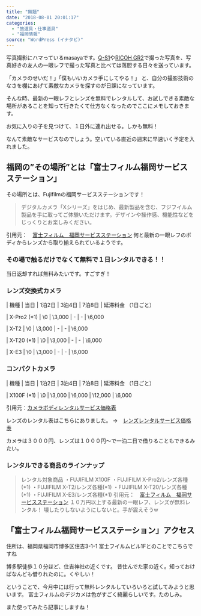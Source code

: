 ```yaml
---
title: "無題"
date: "2018-08-01 20:01:17"
categories:
  - "旅道具・仕事道具"
  - "福岡情報"
source: "WordPress (イナタビ)"
---
```


写真撮影にハマっているmasayaです。[Q-S1](https://masayamuko.com/q-s1/)や[RICOH GR2](https://masayamuko.com/ricohgr2-review/)で撮った写真を、写真好きの友人の一眼レフで撮った写真と比べては落胆する日々を送っています。

「カメラのせいだ！」「僕もいいカメラ手にしてやる！」
と、自分の撮影技術のなさを棚にあげて素敵なカメラを探すのが日課になっています。

そんな時、最新の一眼レフとレンズを無料でレンタルして、お試しできる素敵な場所があることを知って行きたくて仕方なくなったのでここにメモしておきます。

お気に入りの子を見つけて、１日外に連れ出せる。しかも無料！

なんて素敵なサービスなのでしょう。空いている直近の週末に早速いく予定を入れました。
## 福岡の”その場所”とは「富士フィルム福岡サービスステーション」
その場所とは、Fujifilmの福岡サービスステーションです！
> デジタルカメラ「Xシリーズ」をはじめ、最新製品を含む、フジフイルム製品を手に取ってご体験いただけます。デザインや操作感、機能性などをじっくりとお楽しみください。

引用元：　[富士フィルム　福岡サービスステーション](http://fujifilm.jp/support/digitalcamera/repairservice/servicestation/region007.html)
何と最新の一眼レフのボディからレンズから取り揃えられているようです。
### その場で触るだけでなくて無料で１日レンタルできる！！

当日返却すれば無料みたいです。すごすぎ！

> 

### レンズ交換式カメラ

| 機種 
| 当日 
| 1泊2日 
| 3泊4日 
| 7泊8日 
| 延滞料金
（1日ごと） 

| X-Pro2 (*1) 
| \0 
| \3,000 
| - 
| - 
| \6,000 

| X-T2 
| \0 
| \3,000 
| - 
| - 
| \6,000 

| X-T20 (*1) 
| \0 
| \3,000 
| - 
| - 
| \6,000 

| X-E3 
| \0 
| \3,000 
| - 
| - 
| \6,000 

### コンパクトカメラ

| 機種 
| 当日 
| 1泊2日 
| 3泊4日 
| 7泊8日 
| 延滞料金
（1日ごと） 

| X100F (*1) 
| \0 
| \3,000 
| \6,000 
| \12,000 
| \6,000 

引用元：[カメラボディレンタルサービス価格表](http://fujifilm.jp/support/digitalcamera/repairservice/servicestation/camerarental_price.html)

レンズのレンタル表はこちらにありました。
→　[レンズレンタルサービス価格表](http://fujifilm.jp/support/digitalcamera/repairservice/servicestation/region007.html#place)

カメラは３０００円、レンズは１０００円〜で一泊二日で借りることもできるみたい。

### レンタルできる商品のラインナップ
> レンタル対象商品 ・FUJIFILM X100F
・FUJIFILM X-Pro2/レンズ各種(*1)
・FUJIFILM X-T2/レンズ各種(*1)
・FUJIFILM X-T20/レンズ各種(*1)
・FUJIFILM X-E3/レンズ各種(*1)
引用元：　[富士フィルム　福岡サービスステーション](http://fujifilm.jp/support/digitalcamera/repairservice/servicestation/region007.html)
１０万円以上する最新の一眼レフ、レンズが無料レンタル！
壊したりしないようにしないと。手が震えそうw

## 「富士フィルム福岡サービスステーション」アクセス

住所は、福岡県福岡市博多区住吉3-1-1 富士フイルムビル1Fとのことでこちらですね

博多駅徒歩１０分ほど、住吉神社の近くです。
昔住んでた家の近く。知っておけばなんども借りれたのに。くやしい！

ということで、今月中には行って無料レンタルしていろいろと試してみようと思います。
富士フィルムのデジカメは色がすごく綺麗らしいです。たのしみ。

また使ってみたら記事にしますね！